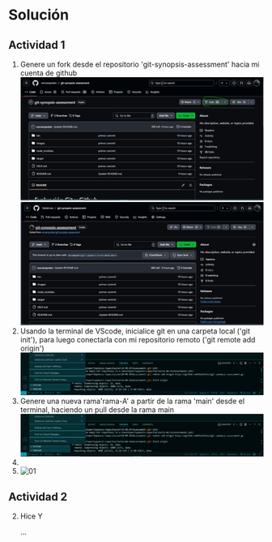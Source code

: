 # Solución

## Actividad 1
1. Genere un fork desde el repositorio 'git-synopsis-assessment' hacia mi cuenta de github
    ![pruebaActividad01-paso1-1](./images/actividad-01/01.PNG)
    ![pruebaActividad01-paso1-2](./images/actividad-01/02.PNG)
2. Usando la terminal de VScode, inicialice git en una carpeta local ('git init'), para luego conectarla con mi repositorio remoto ('git remote add origin')
    ![pruebaActividad01-paso1-1](./images/actividad-02/01.PNG)
3. Genere una nueva rama'rama-A' a partir de la rama 'main' desde el terminal, haciendo un pull desde la rama main
    ![pruebaActividad01-paso1-1](./images/actividad-02/01.PNG)
4. 
5. 
    ![01](./images/01.png)

## Actividad 2

2. Hice Y

    ...
